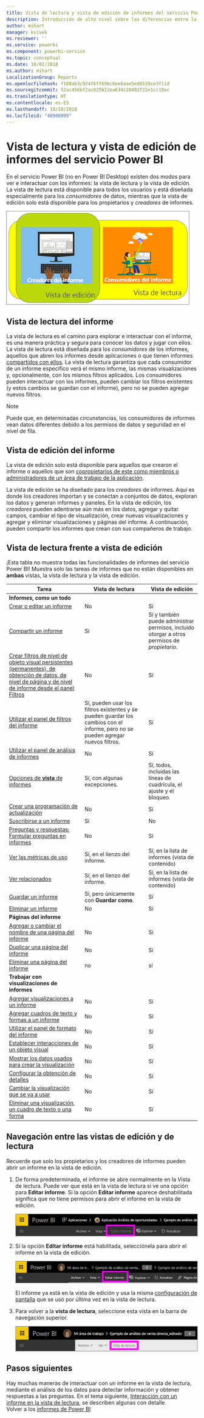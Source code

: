 ```yaml
---
title: Vista de lectura y vista de edición de informes del servicio Power BI
description: Introducción de alto nivel sobre las diferencias entre la vista de lectura y la vista de edición de informes del servicio Power BI
author: mihart
manager: kvivek
ms.reviewer: ''
ms.service: powerbi
ms.component: powerbi-service
ms.topic: conceptual
ms.date: 10/02/2018
ms.author: mihart
LocalizationGroup: Reports
ms.openlocfilehash: f108ab3c924f6ff69bc6ee6aae5ed0539ce3f11d
ms.sourcegitcommit: 52ac456bf2ac025b22ea634c28482f22e1cc19ac
ms.translationtype: HT
ms.contentlocale: es-ES
ms.lasthandoff: 10/10/2018
ms.locfileid: "48908099"
---
```

# <a name="reading-view-and-editing-view-in-power-bi-service-reports"></a>Vista de lectura y vista de edición de informes del servicio Power BI
En el servicio Power BI (no en Power BI Desktop) existen dos modos para ver e interactuar con los informes: la vista de lectura y la vista de edición. La vista de lectura está disponible para todos los usuarios y está diseñada especialmente para los *consumidores* de datos, mientras que la vista de edición solo está disponible para los propietarios y *creadores* de informes.

![Ilustración de creadores de informes y consumidores de informes](./media/end-user-reading-view/power-bi-creators-consumers.png)

## <a name="report-reading-view"></a>Vista de lectura del informe

 La vista de lectura es el camino para explorar e interactuar con el informe, es una manera práctica y segura para conocer los datos y jugar con ellos. La vista de lectura está diseñada para los *consumidores* de los informes, aquellos que abren los informes desde aplicaciones o que tienen informes [compartidos con ellos](../service-share-dashboards.md). La vista de lectura garantiza que cada consumidor de un informe específico verá el mismo informe, las mismas visualizaciones y, opcionalmente, con los mismos filtros aplicados.  Los consumidores pueden interactuar con los informes, pueden cambiar los filtros existentes (y estos cambios se guardan con el informe), pero no se pueden agregar nuevos filtros.

> [!NOTE]
> Puede que, en determinadas circunstancias, los consumidores de informes vean datos diferentes debido a los permisos de datos y seguridad en el nivel de fila.

## <a name="report-editing-view"></a>Vista de edición del informe

La vista de edición solo está disponible para aquellos que crearon el informe o aquellos que son [copropietarios de este como miembros o administradores de un área de trabajo de la aplicación](../service-create-distribute-apps.md).

La vista de edición se ha diseñado para los *creadores* de informes. Aquí es donde los creadores importan y se conectan a conjuntos de datos, exploran los datos y generan informes y paneles. En la vista de edición, los *creadores* pueden adentrarse aún más en los datos, agregar y quitar campos, cambiar el tipo de visualización, crear nuevas visualizaciones y agregar y eliminar visualizaciones y páginas del informe. A continuación, pueden compartir los informes que crean con sus compañeros de trabajo.

## <a name="reading-view-versus-editing-view"></a>Vista de lectura frente a vista de edición
¡Esta tabla no muestra todas las funcionalidades de informes del servicio Power BI! Muestra solo las tareas de informes que no están disponibles en **ambas** vistas, la vista de lectura y la vista de edición.


|Tarea  | Vista de lectura  | Vista de edición |
|-------------------------|-------|-------|
|**Informes, como un todo**  |
| [Crear o editar un informe](../service-report-create-new.md) | No  | Sí |
| [Compartir un informe](../service-share-reports.md)| Sí | Sí y también puede administrar permisos, incluido otorgar a otros permisos de *propietario*. |
| [Crear filtros de nivel de objeto visual persistentes (permanentes), de obtención de datos, de nivel de página y de nivel de informe desde el panel Filtros](../power-bi-report-add-filter.md) | No  | Sí |
| [Utilizar el panel de filtros del informe](end-user-report-filter.md) | Sí, pueden usar los filtros existentes y se pueden guardar los cambios con el informe, pero no se pueden agregar nuevos filtros. | Sí |
| [Utilizar el panel de análisis de informes](../service-analytics-pane.md) | No | Sí |
| [Opciones de **vista** de informes](../power-bi-report-display-settings.md) | Sí, con algunas excepciones. | Sí, todos, incluidas las líneas de cuadrícula, el ajuste y el bloqueo. |
| [Crear una programación de actualización](../refresh-data.md) | No  | Sí |
| [Suscribirse a un informe](end-user-subscribe.md) | Sí | No |
| [Preguntas y respuestas: Formular preguntas en informes](end-user-q-and-a.md) | No  | Sí |
| [Ver las métricas de uso](../service-usage-metrics.md) | Sí, en el lienzo del informe. | Sí, en la lista de informes (vista de contenido) |
| [Ver relacionados](end-user-related.md) | Sí, en el lienzo del informe. | Sí, en la lista de informes (vista de contenido) |
| [Guardar un informe](../service-report-save.md) | Sí, pero únicamente con **Guardar como**. | Sí |
| [Eliminar un informe](../service-delete.md) | No  | Sí |
|**Páginas del informe** |
| [Agregar o cambiar el nombre de una página del informe](../power-bi-report-add-page.md)  | No  | Sí  |
| [Duplicar una página del informe](../power-bi-report-copy-paste-page.md) | No  | Sí |
| [Eliminar una página del informe](../service-delete.md) | no | sí |
|**Trabajar con visualizaciones de informes**|
| [Agregar visualizaciones a un informe](../visuals/power-bi-report-add-visualizations-i.md) | No  | Sí |
| [Agregar cuadros de texto y formas a un informe](../power-bi-reports-add-text-and-shapes.md) | No  | Sí |
| [Utilizar el panel de formato del informe](../service-the-report-editor-take-a-tour.md) | No | Sí |
| [Establecer interacciones de un objeto visual](end-user-interactions.md) | No  | Sí |
| [Mostrar los datos usados para crear la visualización](end-user-show-data.md) | No  | Sí |
| [Configurar la obtención de detalles](end-user-drill.md) | No  | Sí |
| [Cambiar la visualización que se va a usar](../visuals/power-bi-report-change-visualization-type.md) | No | Sí|
| [Eliminar una visualización, un cuadro de texto o una forma](../service-delete.md)| No | Sí |


## <a name="navigating-between-editing-view-and-reading-view"></a>Navegación entre las vistas de edición y de lectura
Recuerde que solo los propietarios y los creadores de informes pueden abrir un informe en la vista de edición.

1. De forma predeterminada, el informe se abre normalmente en la Vista de lectura. Puede ver que está en la vista de lectura si ve una opción para **Editar informe**. Si la opción **Editar informe** aparece deshabilitada significa que no tiene permisos para abrir el informe en la vista de edición.

   ![Opción Editar informe atenuada](./media/end-user-reading-view/power-bi-edit-report-grey.png)

2. Si la opción **Editar informe** está habilitada, selecciónela para abrir el informe en la vista de edición.

   ![Opción Editar informe](./media/end-user-reading-view/power-bi-edit-report.png)

   El informe ya está en la vista de edición y usa la misma [configuración de pantalla](../power-bi-report-display-settings.md) que se usó por última vez en la vista de lectura.

2. Para volver a la **vista de lectura**, seleccione esta vista en la barra de navegación superior.

    ![Opción Vista de lectura](./media/end-user-reading-view/power-bi-reading-view.png)



## <a name="next-steps"></a>Pasos siguientes
Hay muchas maneras de interactuar con un informe en la vista de lectura, mediante el análisis de los datos para detectar información y obtener respuestas a las preguntas.  En el tema siguiente, [Interacción con un informe en la vista de lectura](../service-interact-with-a-report-in-editing-view.md), se describen algunas con detalle.    
Volver a los [informes de Power BI](end-user-reports.md)    
